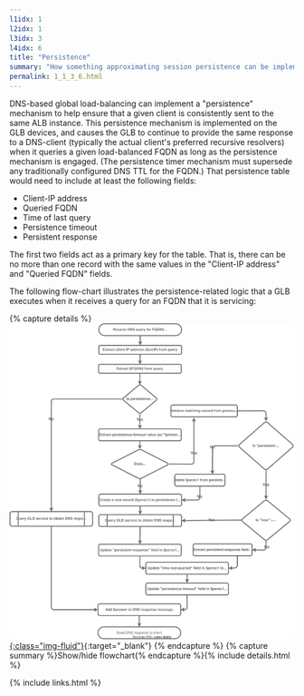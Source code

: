 ```yaml
---
l1idx: 1
l2idx: 1
l3idx: 3
l4idx: 6
title: "Persistence"
summary: "How something approximating session persistence can be implemented with dGLB."
permalink: 1_1_3_6.html
---
```


DNS-based global load-balancing can implement a "persistence" mechanism to help ensure that a given client is consistently sent to the same ALB instance. This persistence mechanism is implemented on the GLB devices, and causes the GLB to continue to provide the same response to a DNS-client (typically the actual client's preferred recursive resolvers) when it queries a given load-balanced FQDN as long as the persistence mechanism is engaged. (The persistence timer mechanism must supersede any traditionally configured DNS TTL for the FQDN.) That persistence table would need to include at least the following fields:

* Client-IP address
* Queried FQDN
* Time of last query
* Persistence timeout
* Persistent response

The first two fields act as a primary key for the table. That is, there can be no more than one record with the same values in the "Client-IP address" and "Queried FQDN" fields.

The following flow-chart illustrates the persistence-related logic that a GLB executes when it receives a query for an FQDN that it is servicing:

{% capture details %}
[![image](./dglb-persistence-flowchart.drawio.svg){:class="img-fluid"}](./pages/1/1%20(dglb)/dglb-persistence-flowchart.drawio.svg){:target="_blank"}
{% endcapture %}
{% capture summary %}Show/hide flowchart{% endcapture %}{% include details.html %}

{% include links.html %}